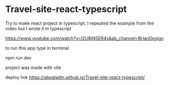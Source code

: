 # Travel-site-react-typescript
Try to make react project in typescript. I repeated the example from the video but I wrote it in typescript

https://www.youtube.com/watch?v=I2UBjN5ER4s&ab_channel=BrianDesign

to run this app type in terminal 

npm run dev 

project was made with vite 

deploy link 
 https://abpaladin.github.io/Travel-site-react-typescript/
